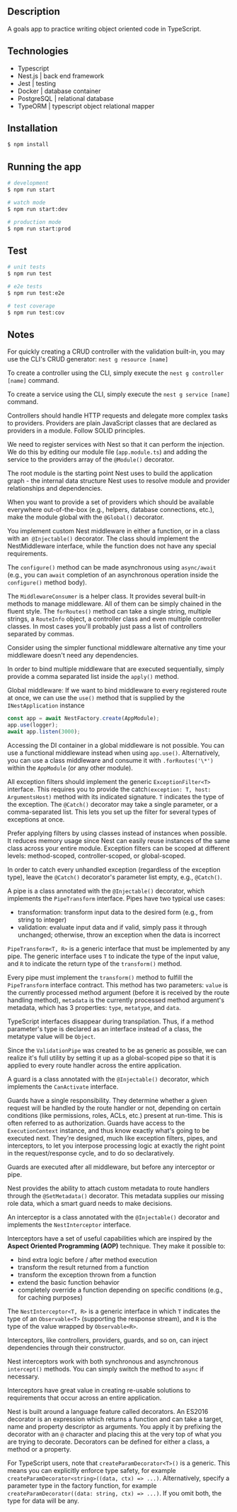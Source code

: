 ## Description

A goals app to practice writing object oriented code in TypeScript.

## Technologies

- Typescript
- Nest.js | back end framework
- Jest | testing
- Docker | database container
- PostgreSQL | relational database
- TypeORM | typescript object relational mapper

## Installation

```bash
$ npm install
```

## Running the app

```bash
# development
$ npm run start

# watch mode
$ npm run start:dev

# production mode
$ npm run start:prod
```

## Test

```bash
# unit tests
$ npm run test

# e2e tests
$ npm run test:e2e

# test coverage
$ npm run test:cov
```

## Notes

For quickly creating a CRUD controller with the validation built-in, you may use the CLI's CRUD generator: `nest g resource [name]`

To create a controller using the CLI, simply execute the `nest g controller [name]` command.

To create a service using the CLI, simply execute the `nest g service [name]` command.

Controllers should handle HTTP requests and delegate more complex tasks to providers. Providers are plain JavaScript classes that are declared as providers in a module. Follow SOLID principles.

We need to register services with Nest so that it can perform the injection. We do this by editing our module file (`app.module.ts`) and adding the service to the providers array of the `@Module()` decorator.

The root module is the starting point Nest uses to build the application graph - the internal data structure Nest uses to resolve module and provider relationships and dependencies.

When you want to provide a set of providers which should be available everywhere out-of-the-box (e.g., helpers, database connections, etc.), make the module global with the `@Global()` decorator.

You implement custom Nest middleware in either a function, or in a class with an` @Injectable()` decorator. The class should implement the NestMiddleware interface, while the function does not have any special requirements.

The `configure()` method can be made asynchronous using `async/await` (e.g., you can `await` completion of an asynchronous operation inside the `configure()` method body).

The `MiddlewareConsumer` is a helper class. It provides several built-in methods to manage middleware. All of them can be simply chained in the fluent style. The `forRoutes()` method can take a single string, multiple strings, a `RouteInfo` object, a controller class and even multiple controller classes. In most cases you'll probably just pass a list of controllers separated by commas.

Consider using the simpler functional middleware alternative any time your middleware doesn't need any dependencies.

In order to bind multiple middleware that are executed sequentially, simply provide a comma separated list inside the `apply()` method.

Global middleware: If we want to bind middleware to every registered route at once, we can use the `use()` method that is supplied by the `INestApplication` instance

```typescript
const app = await NestFactory.create(AppModule);
app.use(logger);
await app.listen(3000);
```

Accessing the DI container in a global middleware is not possible. You can use a functional middleware instead when using `app.use()`. Alternatively, you can use a class middleware and consume it with `.forRoutes('\*')` within the `AppModule` (or any other module).

All exception filters should implement the generic `ExceptionFilter<T>` interface. This requires you to provide the catch`(exception: T, host: ArgumentsHost)` method with its indicated signature. `T` indicates the type of the exception. The `@Catch()` decorator may take a single parameter, or a comma-separated list. This lets you set up the filter for several types of exceptions at once.

Prefer applying filters by using classes instead of instances when possible. It reduces memory usage since Nest can easily reuse instances of the same class across your entire module. Exception filters can be scoped at different levels: method-scoped, controller-scoped, or global-scoped.

In order to catch every unhandled exception (regardless of the exception type), leave the `@Catch()` decorator's parameter list empty, e.g., `@Catch()`.

A pipe is a class annotated with the `@Injectable()` decorator, which implements the `PipeTransform` interface. Pipes have two typical use cases:

- transformation: transform input data to the desired form (e.g., from string to integer)
- validation: evaluate input data and if valid, simply pass it through unchanged; otherwise, throw an exception when the data is incorrect

`PipeTransform<T, R>` is a generic interface that must be implemented by any pipe. The generic interface uses `T` to indicate the type of the input value, and `R` to indicate the return type of the `transform()` method.

Every pipe must implement the `transform()` method to fulfill the `PipeTransform` interface contract. This method has two parameters: `value` is the currently processed method argument (before it is received by the route handling method), `metadata` is the currently processed method argument's metadata, which has 3 properties: `type`, `metatype`, and `data`.

TypeScript interfaces disappear during transpilation. Thus, if a method parameter's type is declared as an interface instead of a class, the metatype value will be `Object`.

Since the `ValidationPipe` was created to be as generic as possible, we can realize it's full utility by setting it up as a global-scoped pipe so that it is applied to every route handler across the entire application.

A guard is a class annotated with the `@Injectable()` decorator, which implements the `CanActivate` interface.

Guards have a single responsibility. They determine whether a given request will be handled by the route handler or not, depending on certain conditions (like permissions, roles, ACLs, etc.) present at run-time. This is often referred to as authorization. Guards have access to the `ExecutionContext` instance, and thus know exactly what's going to be executed next. They're designed, much like exception filters, pipes, and interceptors, to let you interpose processing logic at exactly the right point in the request/response cycle, and to do so declaratively.

Guards are executed after all middleware, but before any interceptor or pipe.

Nest provides the ability to attach custom metadata to route handlers through the `@SetMetadata()` decorator. This metadata supplies our missing role data, which a smart guard needs to make decisions.

An interceptor is a class annotated with the `@Injectable()` decorator and implements the `NestInterceptor` interface.

Interceptors have a set of useful capabilities which are inspired by the **Aspect Oriented Programming (AOP)** technique. They make it possible to:

- bind extra logic before / after method execution
- transform the result returned from a function
- transform the exception thrown from a function
- extend the basic function behavior
- completely override a function depending on specific conditions (e.g., for caching purposes)

The `NestInterceptor<T, R>` is a generic interface in which `T` indicates the type of an `Observable<T>` (supporting the response stream), and `R` is the type of the value wrapped by `Observable<R>`.

Interceptors, like controllers, providers, guards, and so on, can inject dependencies through their constructor.

Nest interceptors work with both synchronous and asynchronous `intercept()` methods. You can simply switch the method to `async` if necessary.

Interceptors have great value in creating re-usable solutions to requirements that occur across an entire application.

Nest is built around a language feature called decorators. An ES2016 decorator is an expression which returns a function and can take a target, name and property descriptor as arguments. You apply it by prefixing the decorator with an `@` character and placing this at the very top of what you are trying to decorate. Decorators can be defined for either a class, a method or a property.

For TypeScript users, note that `createParamDecorator<T>()` is a generic. This means you can explicitly enforce type safety, for example `createParamDecorator<string>((data, ctx) => ...)`. Alternatively, specify a parameter type in the factory function, for example `createParamDecorator((data: string, ctx) => ...)`. If you omit both, the type for data will be any.
